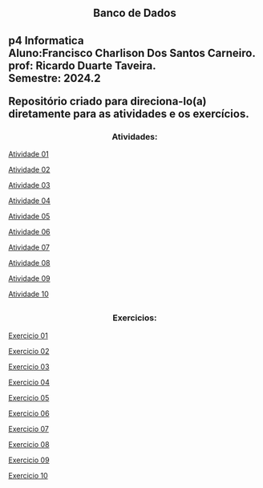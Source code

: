 <h2 align="center"> Banco de Dados <h2>

<p>
p4 Informatica<br>
Aluno:Francisco Charlison Dos Santos Carneiro.<br>
prof: Ricardo Duarte Taveira.<br>
Semestre: 2024.2
</p>
<p>Repositório criado para direciona-lo(a) diretamente para as atividades e os exercícios.<p>

<h3 align="center">Atividades:</h3>

<a href = "https://github.com/charlisonsantos/bd-242/tree/main/Atividades/Atividade-01">Atividade 01</a><br>

<a href = "https://github.com/charlisonsantos/bd-242/tree/main/Atividades/Atividade-02">Atividade 02</a><br>

<a href = "https://github.com/charlisonsantos/bd-242/tree/main/Atividades/Atividade-03">Atividade 03</a><br>

<a href = "https://github.com/charlisonsantos/bd-242/tree/main/Atividades/Atividade-04">Atividade 04</a><br>

<a href = "https://github.com/charlisonsantos/bd-242/tree/main/Atividades/Atividade-05">Atividade 05</a><br>

<a href = "https://github.com/charlisonsantos/bd-242/tree/main/Atividades/Atividade-06">Atividade 06</a><br>

<a href = "https://github.com/charlisonsantos/bd-242/tree/main/Atividades/Atividade-07">Atividade 07</a><br>

<a href = "https://github.com/charlisonsantos/bd-242/tree/main/Atividades/Atividade-08">Atividade 08</a><br>

<a href = "https://github.com/charlisonsantos/bd-242/tree/main/Atividades/Atividade-09">Atividade 09</a><br>

<a href = "https://github.com/charlisonsantos/bd-242/tree/main/Atividades/Atividade-10">Atividade 10</a><br>

##

<h3 align="center">Exercicios:</h3>

<a href = "https://github.com/charlisonsantos/bd-242/tree/main/Exercicios/Exercicio-01">Exercicio 01</a><br>

<a href = "https://github.com/charlisonsantos/bd-242/tree/main/Exercicios/Exercicio-02">Exercicio 02</a><br>

<a href = "https://github.com/charlisonsantos/bd-242/tree/main/Exercicios/Exercicio-03">Exercicio 03</a><br>

<a href = "https://github.com/charlisonsantos/bd-242/tree/main/Exercicios/Exercicio-04">Exercicio 04</a><br>

<a href = "https://github.com/charlisonsantos/bd-242/tree/main/Exercicios/Exercicio-05">Exercicio 05</a><br>

<a href = "https://github.com/charlisonsantos/bd-242/tree/main/Exercicios/Exercicio-06">Exercicio 06</a><br>

<a href = "https://github.com/charlisonsantos/bd-242/tree/main/Exercicios/Exercicio-07">Exercicio 07</a><br>

<a href = "https://github.com/charlisonsantos/bd-242/tree/main/Exercicios/Exercicio-08">Exercicio 08</a><br>

<a href = "https://github.com/charlisonsantos/bd-242/tree/main/Exercicios/Exercicio-09">Exercicio 09</a><br>

<a href = "https://github.com/charlisonsantos/bd-242/tree/main/Exercicios/Exercicio-10">Exercicio 10</a><br>

